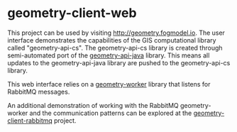 # geometry-client-web

This project can be used by visiting http://geometry.fogmodel.io. The user interface demonstrates the capabilities of the GIS computational library called "geometry-api-cs". The geometry-api-cs library is created through semi-automated port of the [geometry-api-java](http://github.com/esri/geometry-api-java.git) library. This means all updates to the geometry-api-java library are pushed to the geometry-api-cs library.

This web interface relies on a [geometry-worker](http://github.com/davidraleigh/geometry-worker) library that listens for RabbitMQ messages.

An additional demonstration of working with the RabbitMQ geometry-worker and the communication patterns can be explored at the [geometry-client-rabbitmq](http://github.com/davidraleigh/geometry-client-rabbitmq) project.

